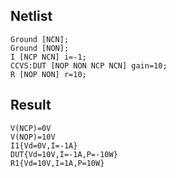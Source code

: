 ## Netlist

```text
Ground [NCN];
Ground [NON];
I [NCP NCN] i=-1;
CCVS:DUT [NOP NON NCP NCN] gain=10;
R [NOP NON] r=10;
```

## Result

```text
V(NCP)=0V
V(NOP)=10V
I1{Vd=0V,I=-1A}
DUT{Vd=10V,I=-1A,P=-10W}
R1{Vd=10V,I=1A,P=10W}
```
